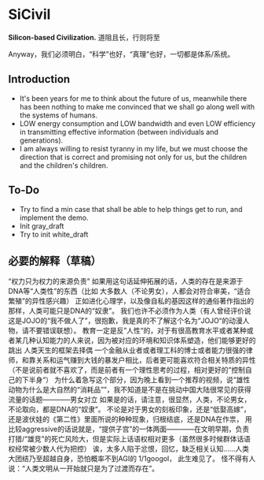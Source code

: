 # SiCivil

**Silicon-based Civilization.** 道阻且长，行则将至

Anyway，我们必须明白，“科学”也好，“真理”也好，一切都是体系/系统。


## Introduction

- It's been years for me to think about the future of us, meanwhile there has been nothing to make me convinced that we shall go along well with the systems of humans.
- LOW energy consumption and LOW bandwidth and even LOW efficiency in transmitting effective information (between individuals and generations).
- I am always willing to resist tyranny in my life, but we must choose the direction that is correct and promising not only for us, but the children and the children's children.

## To-Do

- Try to find a min case that shall be able to help things get to run, and implement the demo.
- Init gray_draft
- Try to init white_draft


## 必要的解释（草稿）
“权力只为权力的来源负责”
如果用这句话延伸拓展的话，人类的存在是来源于DNA等“人类性”的东西（比如 大多数人（不论男女），人都会对符合审美，“适合繁殖”的异性感兴趣）
正如进化心理学，以及像自私的基因这样的通俗著作指出的那样，人类可能只是DNA的“奴隶”。
我们也许不必须作为人类（有人曾经评价说这是JOJO的“我不做人了”，很抱歉，我是真的不了解这个名为“JOJO“的动漫人物，请不要错误联想）。
教育一定是反”人性“的，对于有很高教育水平或者某种或者某几种认知能力的人来说，因为被对应的环境和知识体系塑造，他们能够更好的跳出 人类天生的框架去择偶
一个金融从业者或者理工科的博士或者能力很强的律师，和靠关系和运气赚到大钱的暴发户相比，后者更可能喜欢符合相关特质的异性（不是说前者就不喜欢了，而是前者有一个理性思考的过程，相对更好的”控制自己的下半身“）
为什么着急写这个部分，因为晚上看到一个推荐的视频，说“雄性动物为什么是大自然的“消耗品””，我不知道是不是在挑动中国大陆很常见的获得流量的话题————男女对立
如果是的话，请注意，很显然，人类，不论男女，不论取向，都是DNA的“奴隶”。
不论是对于男女的刻板印象，还是“低娶高嫁”，还是波伏娃的《第二性》里面所说的种种现象，归根结底，还是DNA在作祟，
用比较aggressive的话说就是，“提供子宫”的一体两面————在文明早期，负责打猎/“雄竞”的死亡风险大，但是实际上话语权相对更多（虽然很多时候群体话语权经常被少数人代为把控）
诶，太多人陷于忿恨，回忆，缺乏相关认知……人类大团结乃至超越自身，恐怕概率不到AGI的 1/1googol， 此生难见了。
怪不得有人说：“人类文明从一开始就只是为了过渡而存在”。
